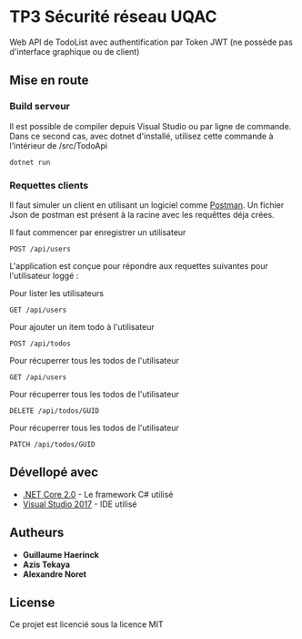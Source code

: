 # TP3 Sécurité réseau UQAC

Web API de TodoList avec authentification par Token JWT (ne possède pas d'interface graphique ou de client)

## Mise en route
### Build serveur

Il est possible de compiler depuis Visual Studio ou par ligne de commande.
Dans ce second cas, avec dotnet d'installé, utilisez cette commande à l'intérieur de /src/TodoApi

```
dotnet run
```

### Requettes clients

Il faut simuler un client en utilisant un logiciel comme [Postman](https://www.getpostman.com/).
Un fichier Json de postman est présent à la racine avec les requêttes déja crées.

Il faut commencer par enregistrer un utilisateur
```
POST /api/users
```

L'application est conçue pour répondre aux requettes suivantes pour l'utilisateur loggé :

Pour lister les utilisateurs
```
GET /api/users
```

Pour ajouter un item todo à l'utilisateur
```
POST /api/todos
```

Pour récuperrer tous les todos de l'utilisateur
```
GET /api/users
```

Pour récuperrer tous les todos de l'utilisateur
```
DELETE /api/todos/GUID
```

Pour récuperrer tous les todos de l'utilisateur
```
PATCH /api/todos/GUID
```

## Dévellopé avec

* [.NET Core 2.0](https://www.microsoft.com/net/download/windows) - Le framework C# utilisé
* [Visual Studio 2017](https://www.visualstudio.com/) - IDE utilisé

## Autheurs

* **Guillaume Haerinck** 
* **Azis Tekaya**
* **Alexandre Noret**

## License

Ce projet est licencié sous la licence MIT
